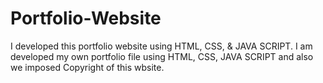 # Portfolio-Website
I developed this portfolio website using HTML, CSS, & JAVA SCRIPT.
I am developed my own portfolio file using HTML, CSS, JAVA SCRIPT and also we imposed Copyright of this wbsite.
